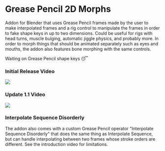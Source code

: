 # Grease Pencil 2D Morphs
Addon for Blender that uses Grease Pencil frames made by the user to make interpolated frames and a rig control to manipulate the frames in order to fake shape keys in up to two dimensions. Could be useful for rigs with head turns, muscle bulging, automatic jiggle physics, and probably more. In order to morph things that should be animated separately such as eyes and mouths, the addon also features bone morphing with the same controls.

Waiting on Grease Pencil shape keys 😴
### Initial Release Video
[![](https://markdown-videos.vercel.app/youtube/sTh96dmcoSk)](https://youtu.be/sTh96dmcoSk)
### Update 1.1 Video
[![](https://markdown-videos.vercel.app/youtube/NDgR_nXWbL0)](https://youtu.be/NDgR_nXWbL0)

### Interpolate Sequence Disorderly
The addon also comes with a custom Grease Pencil operator "Interpolate Sequence Disorderly" that does the same thing as Interpolate Sequence, but can handle interpolating between two frames whose stroke orders are different. See the introduction video for limitations.